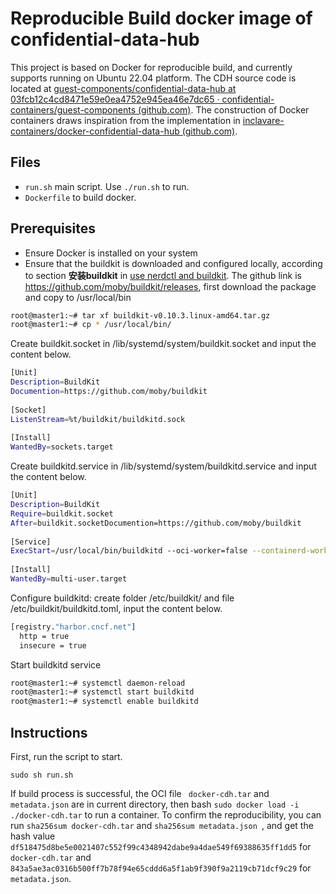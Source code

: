 # Reproducible Build docker image of confidential-data-hub

This project is based on Docker for reproducible build, and currently supports running on Ubuntu 22.04 platform. The CDH source code is located at [guest-components/confidential-data-hub at 03fcb12c4cd8471e59e0ea4752e945ea46e7dc65 · confidential-containers/guest-components (github.com)](https://github.com/confidential-containers/guest-components/tree/03fcb12c4cd8471e59e0ea4752e945ea46e7dc65/confidential-data-hub). The construction of Docker containers draws inspiration from the implementation in [inclavare-containers/docker-confidential-data-hub (github.com)](https://github.com/inclavare-containers/docker-confidential-data-hub/tree/main?tab=readme-ov-file).

## Files



- `run.sh` main script. Use `./run.sh` to run.
- `Dockerfile` to build docker.



## Prerequisites



- Ensure Docker is installed on your system
- Ensure that the buildkit is downloaded and configured locally, according to section **安装buildkit**  in [use nerdctl and buildkit](https://www.cnblogs.com/punchlinux/p/16575328.html#:~:text=nerdctl). The github link is https://github.com/moby/buildkit/releases, first download the package and copy to /usr/local/bin

```bash
root@master1:~# tar xf buildkit-v0.10.3.linux-amd64.tar.gz
root@master1:~# cp * /usr/local/bin/
```
Create buildkit.socket in /lib/systemd/system/buildkit.socket and input the content below.

```bash
[Unit]
Description=BuildKit
Documention=https://github.com/moby/buildkit
 
[Socket]
ListenStream=%t/buildkit/buildkitd.sock
 
[Install]
WantedBy=sockets.target
```
Create buildkitd.service in /lib/systemd/system/buildkitd.service  and input the content below.

```bash
[Unit]
Description=BuildKit
Require=buildkit.socket
After=buildkit.socketDocumention=https://github.com/moby/buildkit
 
[Service]
ExecStart=/usr/local/bin/buildkitd --oci-worker=false --containerd-worker=true
 
[Install]
WantedBy=multi-user.target
```
Configure buildkitd: create folder /etc/buildkit/ and file /etc/buildkit/buildkitd.toml, input the content below.

```bash
[registry."harbor.cncf.net"]
  http = true
  insecure = true
```
Start buildkitd service

```bash
root@master1:~# systemctl daemon-reload
root@master1:~# systemctl start buildkitd
root@master1:~# systemctl enable buildkitd
```





## Instructions

First, run the script to start.

```shell
sudo sh run.sh
```

If  build process is successful, the OCI file ` docker-cdh.tar` and `metadata.json` are in current directory, then bash `sudo docker load -i ./docker-cdh.tar` to run a container. To confirm the reproducibility, you can run `sha256sum docker-cdh.tar` and `sha256sum metadata.json `, and get the hash value `df518475d8be5e0021407c552f99c4348942dabe9a4dae549f69388635ff1dd5` for ` docker-cdh.tar`  and `843a5ae3ac0316b500ff7b78f94e65cddd6a5f1ab9f390f9a2119cb71dcf9c29` for `metadata.json`.
